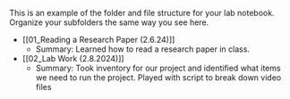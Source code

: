 This is an example of the folder and file structure for your lab notebook.  Organize your subfolders the same way you see here.

* [[01_Reading a Research Paper (2.6.24)]]
	* Summary: Learned how to read a research paper in class.
* [[02_Lab Work (2.8.2024)]]
	* Summary: Took inventory for our project and identified what items we need to run the project. Played with script to break down video files